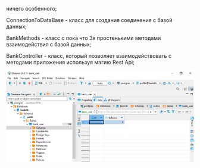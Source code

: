 ничего особенного;

ConnectionToDataBase - класс для создания соединения с базой данных;

BankMethods - класс с пока что 3я простенькими методами взаимодействия с базой данных;

BankController - класс, который позволяет взаимодействовать с методами приложения используя магию Rest Api;

![img.png](img.png)